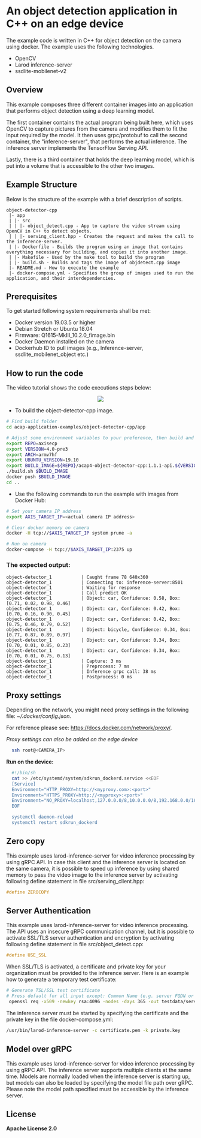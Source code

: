 # An object detection application in C++ on an edge device
The example code is written in C++ for object detection on the camera using docker. The example uses the following technologies.
* OpenCV
* Larod inference-server
* ssdlite-mobilenet-v2

## Overview
This example composes three different container images into an application that performs object detection using a deep learning model.

The first container contains the actual program being built here, which uses OpenCV to capture pictures from the camera and modifies them to fit the input required by the model. It then uses grpc/protobuf to call the second container, the "inference-server", that performs the actual inference. The inference server implements the TensorFlow Serving API.

Lastly, there is a third container that holds the deep learning model, which is put into a volume that is accessible to the other two images.

## Example Structure
Below is the structure of the example with a brief description of scripts.
```shell
object-detector-cpp
 |- app
 | |- src
 | | |- object_detect.cpp - App to capture the video stream using OpenCV in C++ to detect objects.
 | | |- serving_client.hpp - Creates the request and makes the call to the inference-server.
 | |- Dockerfile - Builds the program using an image that contains everything necessary for building, and copies it into another image.
 | |- Makefile - Used by the make tool to build the program
 | |- build.sh - Builds and tags the image of objdetect.cpp image
 |- README.md - How to execute the example
 |- docker-compose.yml - Specifies the group of images used to run the application, and their interdependencies.
```

## Prerequisites
To get started following system requirements shall be met:
* Docker version 19.03.5 or higher
* Debian Stretch or Ubuntu 18.04
* Firmware: Q1615-MkIII_10.2.0_fimage.bin
* Docker Daemon installed on the camera
* Dockerhub ID to pull images (e.g., Inference-server, ssdlite_mobilenet_object etc.)


## How to run the code
The video tutorial shows the code executions steps below:
<div align="center">
      <a href="https://www.youtube.com/embed/K2NNb2XljV4">
         <img src="https://img.youtube.com/vi/K2NNb2XljV4/0.jpg">
      </a>
</div>

* To build the object-detector-cpp image.
```sh
# Find build folder 
cd acap-application-examples/object-detector-cpp/app

# Adjust some environment variables to your preference, then build and push to docker repo
export REPO=axisecp
export VERSION=4.0-pre3
export ARCH=armv7hf
export UBUNTU_VERSION=19.10
export BUILD_IMAGE=${REPO}/acap4-object-detector-cpp:1.1.1-api.${VERSION}-${ARCH}-ubuntu${UBUNTU_VERSION}
./build.sh $BUILD_IMAGE
docker push $BUILD_IMAGE
cd ..
```

* Use the following commands to run the example with images from Docker Hub:
```sh
# Set your camera IP address
export AXIS_TARGET_IP=<actual camera IP address>

# Clear docker memory on camera
docker -H tcp://$AXIS_TARGET_IP system prune -a

# Run on camera
docker-compose -H tcp://$AXIS_TARGET_IP:2375 up
```

### The expected output:
```
object-detector_1           | Caught frame 78 640x360
object-detector_1           | Connecting to: inference-server:8501
object-detector_1           | Waiting for response
object-detector_1           | Call predict OK
object-detector_1           | Object: car, Confidence: 0.58, Box: [0.71, 0.02, 0.98, 0.46]
object-detector_1           | Object: car, Confidence: 0.42, Box: [0.70, 0.16, 0.90, 0.45]
object-detector_1           | Object: car, Confidence: 0.42, Box: [0.75, 0.46, 0.79, 0.52]
object-detector_1           | Object: bicycle, Confidence: 0.34, Box: [0.77, 0.87, 0.89, 0.97]
object-detector_1           | Object: car, Confidence: 0.34, Box: [0.70, 0.01, 0.85, 0.23]
object-detector_1           | Object: car, Confidence: 0.34, Box: [0.70, 0.01, 0.75, 0.13]
object-detector_1           | Capture: 3 ms
object-detector_1           | Preprocess: 7 ms
object-detector_1           | Inference grpc call: 38 ms
object-detector_1           | Postprocess: 0 ms
```
## Proxy settings
Depending on the network, you might need proxy settings in the following file: *~/.docker/config.json.*

For reference please see: https://docs.docker.com/network/proxy/.

*Proxy settings can also be added on the edge device*
```sh
  ssh root@<CAMERA_IP>
```
**Run on the device:**
```sh
  #!/bin/sh
  cat >> /etc/systemd/system/sdkrun_dockerd.service <<EOF
  [Service]
  Environment="HTTP_PROXY=http://<myproxy.com>:<port>"
  Environment="HTTPS_PROXY=http://<myproxy>:<port>"
  Environment="NO_PROXY=localhost,127.0.0.0/8,10.0.0.0/8,192.168.0.0/16,172.16.0.0/12,.<domain>"
  EOF

  systemctl daemon-reload
  systemctl restart sdkrun_dockerd
```
## Zero copy
This example uses larod-inference-server for video inference processing by using gRPC API. In case this client and the inference server is located on the same camera, it is possible to speed up inference by using shared memory to pass the video image to the inference server by activating following define statement in file src/serving_client.hpp:
```c++
#define ZEROCOPY
```
## Server Authentication
This example uses larod-inference-server for video inference processing. The API uses an insecure gRPC communication channel, but it is possible to activate SSL/TLS server authentication and encryption by activating following define statement in file src/object_detect.cpp:
```c++
#define USE_SSL
```
When SSL/TLS is activated, a certificate and private key for your organization must be provided to the inference server. Here is an example how to generate a temporary test certificate:
```sh
# Generate TSL/SSL test certificate
# Press default for all input except: Common Name (e.g. server FQDN or YOUR name) []:localhost
 openssl req -x509 -newkey rsa:4096 -nodes -days 365 -out testdata/server.pem -keyout testdata/server.key
```
The inference server must be started by specifying the certificate and the private key in the file docker-compose.yml:
```sh
/usr/bin/larod-inference-server -c certificate.pem -k private.key
```
## Model over gRPC
This example uses larod-inference-server for video inference processing by using gRPC API. The inference server supports multiple clients at the same time. Models are normally loaded when the inference server is starting up, but models can also be loaded by specifying the model file path over gRPC. Please note the model path specified must be accessible by the inference server.

## License
**Apache License 2.0**

